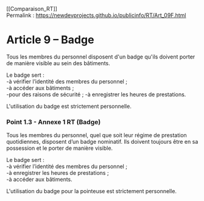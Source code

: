 [[Comparaison_RT]]  
Permalink : https://newdevprojects.github.io/publicinfo/RT/Art_09F.html

# Article 9 – Badge 

Tous les membres du personnel disposent d'un badge qu'ils doivent porter de manière visible au sein des bâtiments.

Le badge sert :  
-à vérifier l’identité des membres du personnel ;  
-à accéder aux bâtiments ;  
-pour des raisons de sécurité ;
-à enregistrer les heures de prestations.  

L'utilisation du badge est strictement personnelle.

### Point 1.3 - Annexe 1 RT (Badge)

Tous les membres du personnel, quel que soit leur régime de prestation quotidiennes, disposent d’un badge nominatif. Ils doivent toujours être en sa possession et le porter de manière visible. 

Le badge sert :  
-à vérifier l’identité des membres du personnel ;  
-à enregistrer les heures de prestations ;  
-à accéder aux bâtiments.

L'utilisation du badge pour la pointeuse est strictement personnelle. 

